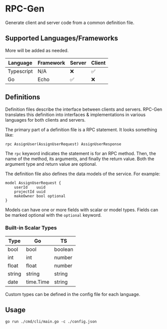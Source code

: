 # RPC-Gen

Generate client and server code from a common definition file.

## Supported Languages/Frameworks

More will be added as needed.

| Language   | Framework | Server | Client |
| ---------- | --------- | ------ | ------ |
| Typescript | N/A       | ❌     | ✅     |
| Go         | Echo      | ✅     | ❌     |

## Definitions

Definition files describe the interface between clients and servers. RPC-Gen translates this definition into interfaces & implementations in various languages for both clients and servers.

The primary part of a definition file is a RPC statement. It looks something like:

```
rpc AssignUser(AssignUserRequest) AssignUserResponse
```

The `rpc` keyword indicates the statement is for an RPC method. Then, the name of the method, its arguments, and finally the return value. Both the argument type and return value are optional.

The definition file also defines the data models of the service. For example:

```
model AssignUserRequest {
    userId    uuid
    projectId uuid
    makeOwner bool optional
}
```

Models can have one or more fields with scalar or model types. Fields can be marked optional with the `optional` keyword.

### Built-in Scalar Types

| Type   | Go        | TS      |
| ------ | --------- | ------- |
| bool   | bool      | boolean |
| int    | int       | number  |
| float  | float     | number  |
| string | string    | string  |
| date   | time.Time | string  |

Custom types can be defined in the config file for each language.

## Usage

`go run ./cmd/cli/main.go -c ./config.json`
